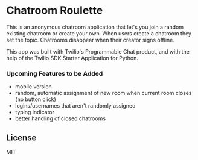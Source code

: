 # Chatroom Roulette

This is an anonymous chatroom application that let's you join a random existing chatroom or create your own. When users create a chatroom they set the topic. Chatrooms disappear when their creator signs offline.

This app was built with Twilio's Programmable Chat product, and with the help of the Twilio SDK Starter Application for Python.

### Upcoming Features to be Added
- mobile version
- random, automatic assignment of new room when current room closes (no button click)
- logins/usernames that aren't randomly assigned
- typing indicator
- better handling of closed chatrooms


## License
MIT
